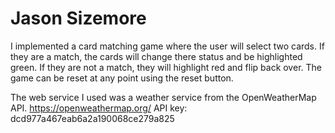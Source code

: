 # Jason Sizemore

I implemented a card matching game where the user will select two cards. If they are a match,
the cards will change there status and be highlighted green. If they are not a match, they will
highlight red and flip back over. The game can be reset at any point using the reset button.

The web service I used was a weather service from the OpenWeatherMap API. https://openweathermap.org/
API key: dcd977a467eab6a2a190068ce279a825
